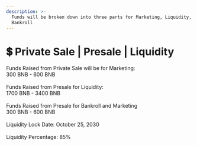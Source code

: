 ```yaml
---
description: >-
  Funds will be broken down into three parts for Marketing, Liquidity, and
  Bankroll
---
```


# 💲 Private Sale | Presale | Liquidity

Funds Raised from Private Sale will be for Marketing:\
300 BNB - 600 BNB \
\
Funds Raised from Presale for Liquidity:\
1700 BNB - 3400 BNB\
\
Funds Raised from Presale for Bankroll and Marketing\
300 BNB - 600 BNB\
\
Liquidity Lock Date: October 25, 2030\
\
Liquidity Percentage: 85%
